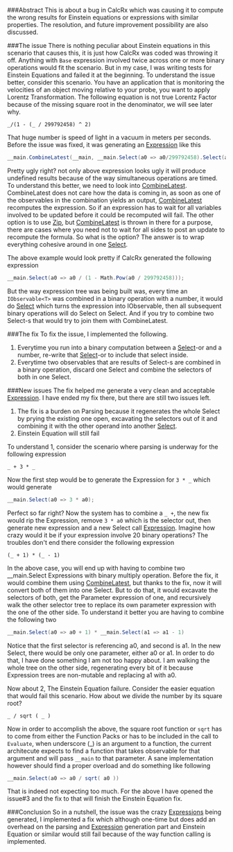 ###Abstract
This is about a bug in CalcRx which was causing it to compute the wrong results for Einstein equations or expressions with similar properties. The resolution, and future improvement possibility are also discussed.

###The issue
There is nothing peculiar about Einstein equations in this scenario that causes this, it is just how CalcRx was coded was throwing it off. Anything with `Base` expression involved twice across one or more binary operations would fit the scenario. But in my case, I was writing tests for Einstein Equations and failed it at the beginning. To understand the issue better, consider this scenario. You have an application that is monitoring the velocities of an object moving relative to your probe, you want to apply Lorentz Transformation. The following equation is not true Lorentz Factor because of the missing square root in the denominator, we will see later why.

```
_/(1 - (_ / 299792458) ^ 2)
```

That huge number is speed of light in a vacuum in meters per seconds. Before the issue was fixed, it was generating an [Expression][expressions] like this

```csharp
__main.CombineLatest(__main, __main.Select(a0 => a0/299792458).Select(a1 => Math.Pow(a1, 2)))
```

Pretty ugly right? not only above expression looks ugly it will produce undefined results because of the way simultaneous operations are timed. To understand this better, we need to look into [CombineLatest]. CombineLatest does not care how the data is coming in, as soon as one of the observables in the combination yields an output, [CombineLatest] recomputes the expression. So if an expression has to wait for all variables involved to be updated before it could be recomputed will fail. The other option is to use [Zip], but [CombineLatest] is thrown in there for a purpose, there are cases where you need not to wait for all sides to post an update to recompute the formula. So what is the option? The answer is to wrap everything cohesive around in one [Select].

The above example would look pretty if CalcRx generated the following expression

```csharp
__main.Select(a0 => a0 / (1 - Math.Pow(a0 / 299792458)));
```

But the way expression tree was being built was, every time an `IObservable<T>` was combined in a binary operation with a number, it would do [Select] which turns the expression into IObservable<T>, then all subsequent binary operations will do Select on Select. And if you try to combine two Select-s that would try to join them with CombineLatest.


###The fix
To fix the issue, I implemented the following.

1. Everytime you run into a binary computation between a [Select]-or and a number, re-write that [Select]-or to include that select inside.
2. Everytime two observables that are results of Select-s are combined in a binary operation, discard one Select and combine the selectors of both in one Select.


###New issues
The fix helped me generate a very clean and acceptable [Expression][expressions]. I have ended my fix there, but there are still two issues left.

1. The fix is a burden on Parsing because it regenerates the whole Select by prying the existing one open, excavating the selectors out of it and combining it with the other operand into another [Select].
2. Einstein Equation will still fail

To understand 1, consider the scenario where parsing is underway for the following expression

```
_ + 3 * _
```

Now the first step would be to generate the Expression for `3 * _` which would generate

```csharp
__main.Select(a0 => 3 * a0);
```

Perfect so far right? Now the system has to combine a `_ +`, the new fix would rip the Expression, remove `3 * a0` which is the selector out, then generate new expression and a new Select call [Expression][expression_call]. Imagine how crazy would it be if your expression involve 20 binary operations? The troubles don't end there consider the following expression

```
(_ + 1) * (_ - 1)
```

In the above case, you will end up with having to combine two __main.Select Expressions with binary multiply operation. Before the fix, it would combine them using [CombineLatest], but thanks to the fix, now it will convert both of them into one Select. But to do that, it would excavate the selectors of both, get the Parameter expression of one, and recursively walk the other selector tree to replace its own parameter expression with the one of the other side. To understand it better you are having to combine the following two

```csharp
__main.Select(a0 => a0 + 1) * __main.Select(a1 => a1 - 1)
```

Notice that the first selector is referencing a0, and second is a1. In the new Select, there would be only one parameter, either a0 or a1. In order to do that, I have done something I am not too happy about. I am walking the whole tree on the other side, regenerating every bit of it because Expression trees are non-mutable and replacing a1 with a0.


Now about 2, The Einstein Equation failure. Consider the easier equation that would fail this scenario. How about we divide the number by its square root?

```
_ / sqrt ( _ )
```

Now in order to accomplish the above, the square root function or `sqrt` has to come from either the Function Packs or has to be included in the call to `Evaluate`, when underscore (_) is an argument to a function, the current architecute expects to find a function that takes observable for that argument and will pass `__main` to that parameter. A sane implementation however should find a proper overload and do something like following

```csharp
__main.Select(a0 => a0 / sqrt( a0 ))
```

That is indeed not expecting too much. For the above I have opened the issue#3 and the fix to that will finish the Einstein Equation fix.

###Conclusion
So in a nutshell, the issue was the crazy [Expressions][expressions] being generated, I implemented a fix which although one-time but does add an overhead on the parsing and [Expression][expressions] generation part and Einstein Equation or similar would still fail because of the way function calling is implemented.

[CombineLatest]: https://msdn.microsoft.com/en-us/library/Hh211991(v=VS.103).aspx
[Zip]: https://msdn.microsoft.com/en-us/library/hh244275(v=vs.103).aspx
[Select]: https://msdn.microsoft.com/en-us/library/Hh244306(v=VS.103).aspx
[expression_call]: https://msdn.microsoft.com/en-us/library/bb349020(v=vs.110).aspx
[expressions]: https://msdn.microsoft.com/en-us/library/system.linq.expressions(v=vs.110).aspx
